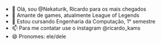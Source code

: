 - 👋 Olá, sou @Nekaturik, Ricardo para os mais chegados
- 👀 Amante de games, atualmente League of Legends
- 🌱 Estou cursando Engenharia da Computação, 1° semestre
- 📫 Para me contatar use o instagram @ricardo_kams
- 😄 Pronomes: ele/dele

<!---
Nekaturik/Nekaturik is a ✨ special ✨ repository because its `README.md` (this file) appears on your GitHub profile.
You can click the Preview link to take a look at your changes.
--->

